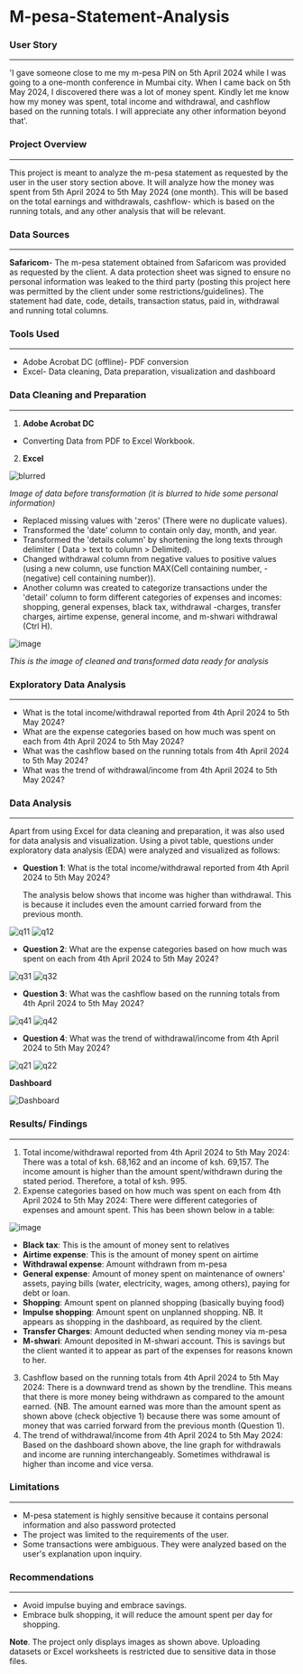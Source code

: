 # M-pesa-Statement-Analysis
### User Story
---
 'I gave someone close to me my m-pesa PIN on 5th April 2024 while I was going to a one-month conference in Mumbai city. When I came back on 5th May 2024, I discovered there was a lot of money spent. Kindly let me know how my money was spent, total income and withdrawal, and cashflow based on the running totals. I will appreciate any other information beyond that'. 

### Project Overview
---
 This project is meant to analyze the m-pesa statement as requested by the user in the user story section above. It will analyze how the money was spent from 5th April 2024 to 5th May 2024 (one month). This will be based on the total earnings and withdrawals, cashflow- which is based on the running totals, and any other analysis that will be relevant.
 
### Data Sources
---
**Safaricom**- The m-pesa statement obtained from Safaricom was provided as requested by the client. A data protection sheet was signed to ensure no personal information was leaked to the third party (posting this project here was permitted by the client under some restrictions/guidelines).
The statement had date, code, details, transaction status, paid in, withdrawal and running total columns.

### Tools Used
---
- Adobe Acrobat DC (offline)- PDF conversion
- Excel- Data cleaning, Data preparation, visualization and dashboard

### Data Cleaning and Preparation
---
1. **Adobe Acrobat DC** 
- Converting Data from PDF to Excel Workbook.

2. **Excel**

![blurred](https://github.com/Clifford254KE/M-pesa-Statement-Analysis/assets/140185917/25eebfd3-8b3e-4460-b742-3374a3231818)

*Image of data before transformation (it is blurred to hide some personal information)*

- Replaced missing values with 'zeros' (There were no duplicate values).
- Transformed the 'date' column to contain only day, month, and year.
- Transformed the 'details column' by shortening the long texts through delimiter ( Data > text to column > Delimited).
- Changed withdrawal column from negative values to positive values (using a new column, use function MAX(Cell containing number, -(negative) cell containing number)).
- Another column was created to categorize transactions under the 'detail' column to form different categories of expenses and incomes: shopping, general expenses, black tax, withdrawal -charges, transfer charges, airtime expense, general income, and m-shwari withdrawal (Ctrl H).

![image](https://github.com/Clifford254KE/M-pesa-Statement-Analysis/assets/140185917/c1f919ff-84b0-4c64-9b56-5061ff7a5b06)


*This is the image of cleaned and transformed data ready for analysis*

### Exploratory Data Analysis
---

- What is the total income/withdrawal reported from 4th April 2024 to 5th May 2024?
- What are the expense categories based on how much was spent on each from 4th April 2024 to 5th May 2024?
- What was the cashflow based on the running totals from 4th April 2024 to 5th May 2024?
- What was the trend of withdrawal/income from 4th April 2024 to 5th May 2024?

### Data Analysis
---
Apart from using Excel for data cleaning and preparation, it was also used for data analysis and visualization.
Using a pivot table, questions under exploratory data analysis (EDA) were analyzed and visualized as follows:
- **Question 1**: What is the total income/withdrawal reported from 4th April 2024 to 5th May 2024?

  The analysis below shows that income was higher than withdrawal. This is because it includes even the amount carried forward from the previous month.

![q11](https://github.com/Clifford254KE/M-pesa-Statement-Analysis/assets/140185917/6084735d-ec45-4440-b1b1-6efa716c15ff)
![q12](https://github.com/Clifford254KE/M-pesa-Statement-Analysis/assets/140185917/b8919238-b32f-4bbd-a7bb-9e91df246a6b)

- **Question 2**: What are the expense categories based on how much was spent on each from 4th April 2024 to 5th May 2024?

![q31](https://github.com/Clifford254KE/M-pesa-Statement-Analysis/assets/140185917/a093aafc-25dd-4dbd-8d55-1615b4ead046)
![q32](https://github.com/Clifford254KE/M-pesa-Statement-Analysis/assets/140185917/472b558f-f279-4d7d-934e-d9cc8f8e4f37)

- **Question 3**: What was the cashflow based on the running totals from 4th April 2024 to 5th May 2024?

![q41](https://github.com/Clifford254KE/M-pesa-Statement-Analysis/assets/140185917/98a1ac6f-0adf-4ae0-beaf-d6d673f8f9b3)
![q42](https://github.com/Clifford254KE/M-pesa-Statement-Analysis/assets/140185917/5922ada0-aef8-464c-b8e3-b587e6e83185)

- **Question 4**: What was the trend of withdrawal/income from 4th April 2024 to 5th May 2024?

![q21](https://github.com/Clifford254KE/M-pesa-Statement-Analysis/assets/140185917/399d9f7a-e754-4ea8-8f4c-a8c0c36e9716)
![q22](https://github.com/Clifford254KE/M-pesa-Statement-Analysis/assets/140185917/cb99fa75-c4b9-4091-ac45-b24e680ab6c2)

  **Dashboard**

![Dashboard](https://github.com/Clifford254KE/M-pesa-Statement-Analysis/assets/140185917/5680d3e0-26a9-4a86-bbcd-c06ff36dbd88)

### Results/ Findings
---
1. Total income/withdrawal reported from 4th April 2024 to 5th May 2024: There was a total of ksh. 68,162 and an income of ksh. 69,157. The income amount is higher than the amount spent/withdrawn during the stated period. Therefore, a total of ksh. 995. 
2. Expense categories based on how much was spent on each from 4th April 2024 to 5th May 2024: There were different categories of expenses and amount spent. This has been shown below in a table:

![image](https://github.com/Clifford254KE/M-pesa-Statement-Analysis/assets/140185917/f7aa64aa-26d3-422e-bff6-64632da7cd27)

- **Black tax**: This is the amount of money sent to relatives
- **Airtime expense**: This is the amount of money spent on airtime
- **Withdrawal expense**: Amount withdrawn from m-pesa
- **General expense**: Amount of money spent on maintenance of owners' assets, paying bills (water, electricity, wages, among others), paying for debt or loan.
- **Shopping**: Amount spent on planned shopping (basically buying food)
- **Impulse shopping**: Amount spent on unplanned shopping. NB. It appears as shopping in the dashboard, as required by the client. 
- **Transfer Charges**: Amount deducted when sending money via m-pesa
- **M-shwari**: Amount deposited in M-shwari account. This is savings but the client wanted it to appear as part of the expenses for reasons known to her.

3. Cashflow based on the running totals from 4th April 2024 to 5th May 2024: There is a downward trend as shown by the trendline. This means that there is more money being withdrawn as compared to the amount earned. {NB. The amount earned was more than the amount spent as shown above (check objective 1) because there was some amount of money that was carried forward from the previous month (Question 1).
4. The trend of withdrawal/income from 4th April 2024 to 5th May 2024: Based on the dashboard shown above, the line graph for withdrawals and income are running interchangeably. Sometimes withdrawal is higher than income and vice versa.

### Limitations
---
- M-pesa statement is highly sensitive because it contains personal information and also password protected
- The project was limited to the requirements of the user.
- Some transactions were ambiguous. They were analyzed based on the user's explanation upon inquiry.
### Recommendations
---
- Avoid impulse buying and embrace savings.
- Embrace bulk shopping, it will reduce the amount spent per day for shopping.

**Note**. The project only displays images as shown above. Uploading datasets or Excel worksheets is restricted due to sensitive data in those files.

